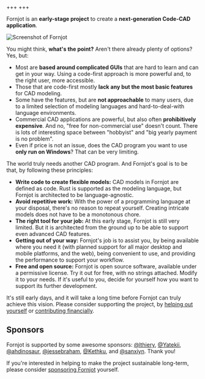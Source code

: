 +++
+++

Fornjot is an **early-stage project** to create a **next-generation Code-CAD application**.

![Screenshot of Fornjot](screenshot.png)

You might think, **what's the point?** Aren't there already plenty of options? Yes, but:

- Most are **based around complicated GUIs** that are hard to learn and can get in your way. Using a code-first approach is more powerful and, to the right user, more accessible.
- Those that are code-first mostly **lack any but the most basic features** for CAD modeling.
- Some have the features, but are **not approachable** to many users, due to a limited selection of modeling languages and hard-to-deal-with language environments.
- Commercial CAD applications are powerful, but also often **prohibitively expensive**. And no, "free for non-commercial use" doesn't count. There is lots of interesting space between "hobbyist" and "big yearly payment is no problem".
- Even if price is not an issue, does the CAD program you want to use **only run on Windows**? That can be very limiting.

The world truly needs another CAD program. And Fornjot's goal is to be that, by following these principles:

- **Write code to create flexible models:** CAD models in Fornjot are defined as code. Rust is supported as the modeling language, but Fornjot is architected to be language-agnostic.
- **Avoid repetitive work:** With the power of a programming language at your disposal, there's no reason to repeat yourself. Creating intricate models does not have to be a monotonous chore.
- **The right tool for your job:** At this early stage, Fornjot is still very limited. But it is architected from the ground up to be able to support even advanced CAD features.
- **Getting out of your way:** Fornjot's job is to assist you, by being available where you need it (with planned support for all major desktop and mobile platforms, and the web), being convenient to use, and providing the performance to support your workflow.
- **Free and open source:** Fornjot is open source software, available under a permissive license. Try it out for free, with no strings attached. Modify it to your needs. If it's useful to you, decide for yourself how you want to support its further development.

It's still early days, and it will take a long time before Fornjot can truly achieve this vision. Please consider supporting the project, by [helping out yourself](https://github.com/hannobraun/Fornjot) or [contributing financially](https://github.com/sponsors/hannobraun).


## Sponsors

Fornjot is supported by some awesome sponsors: [@lthiery](https://github.com/lthiery), [@Yatekii](https://github.com/Yatekii), [@ahdinosaur](https://github.com/ahdinosaur), [@jessebraham](https://github.com/jessebraham), [@Kethku](https://github.com/Kethku), and [@sanxiyn](https://github.com/sanxiyn). Thank you!

If you're interested in helping to make the project sustainable long-term, please consider [sponsoring Fornjot](https://github.com/sponsors/hannobraun) yourself.
